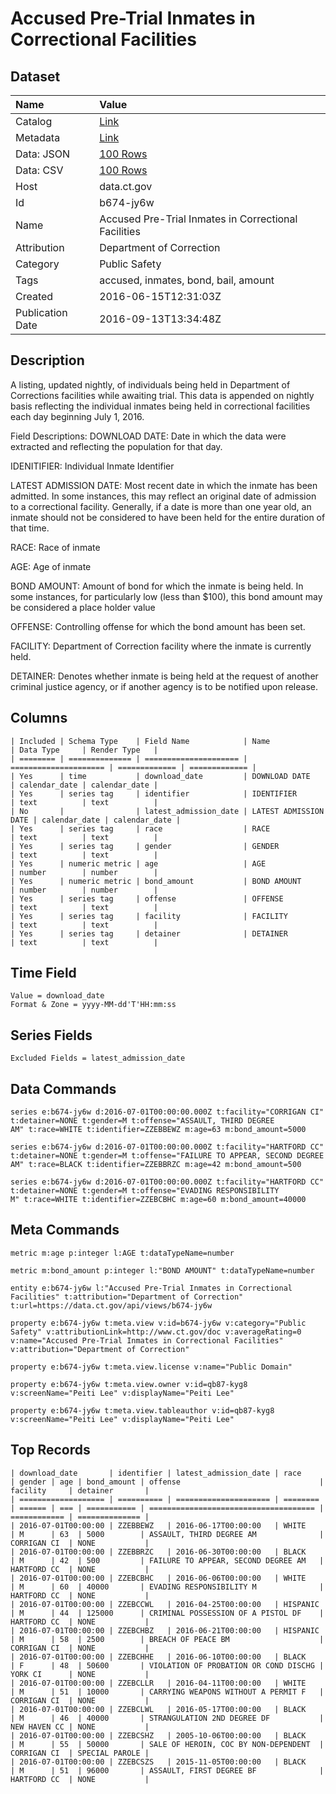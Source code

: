 # Accused Pre-Trial Inmates in Correctional Facilities

## Dataset

| Name | Value |
| :--- | :---- |
| Catalog | [Link](https://catalog.data.gov/dataset/accused-pre-trial-inmates-in-correctional-facilties) |
| Metadata | [Link](https://data.ct.gov/api/views/b674-jy6w) |
| Data: JSON | [100 Rows](https://data.ct.gov/api/views/b674-jy6w/rows.json?max_rows=100) |
| Data: CSV | [100 Rows](https://data.ct.gov/api/views/b674-jy6w/rows.csv?max_rows=100) |
| Host | data.ct.gov |
| Id | b674-jy6w |
| Name | Accused Pre-Trial Inmates in Correctional Facilities |
| Attribution | Department of Correction |
| Category | Public Safety |
| Tags | accused, inmates, bond, bail, amount |
| Created | 2016-06-15T12:31:03Z |
| Publication Date | 2016-09-13T13:34:48Z |

## Description

A listing, updated nightly, of individuals being held in Department of Corrections facilities while awaiting trial. This data is appended on nightly basis reflecting the individual inmates being held in correctional facilities each day beginning July 1, 2016.

Field Descriptions:
DOWNLOAD DATE: Date in which the data were extracted and reflecting the population for that day.

IDENITIFIER: Individual Inmate Identifier

LATEST ADMISSION DATE: Most recent date in which the inmate has been admitted. In some instances, this may reflect an original date of admission to a correctional facility. Generally, if a date is more than one year old, an inmate should not be considered to have been held for the entire duration of that time.

RACE: Race of inmate

AGE: Age of inmate

BOND AMOUNT: Amount of bond for which the inmate is being held. In some instances, for particularly low (less than $100), this bond amount may be considered a place holder value

OFFENSE: Controlling offense for which the bond amount has been set.

FACILITY: Department of Correction facility where the inmate is currently held.

DETAINER: Denotes whether inmate is being held at the request of another criminal justice agency, or if another agency is to be notified upon release.

## Columns

```ls
| Included | Schema Type    | Field Name            | Name                  | Data Type     | Render Type   |
| ======== | ============== | ===================== | ===================== | ============= | ============= |
| Yes      | time           | download_date         | DOWNLOAD DATE         | calendar_date | calendar_date |
| Yes      | series tag     | identifier            | IDENTIFIER            | text          | text          |
| No       |                | latest_admission_date | LATEST ADMISSION DATE | calendar_date | calendar_date |
| Yes      | series tag     | race                  | RACE                  | text          | text          |
| Yes      | series tag     | gender                | GENDER                | text          | text          |
| Yes      | numeric metric | age                   | AGE                   | number        | number        |
| Yes      | numeric metric | bond_amount           | BOND AMOUNT           | number        | number        |
| Yes      | series tag     | offense               | OFFENSE               | text          | text          |
| Yes      | series tag     | facility              | FACILITY              | text          | text          |
| Yes      | series tag     | detainer              | DETAINER              | text          | text          |
```

## Time Field

```ls
Value = download_date
Format & Zone = yyyy-MM-dd'T'HH:mm:ss
```

## Series Fields

```ls
Excluded Fields = latest_admission_date
```

## Data Commands

```ls
series e:b674-jy6w d:2016-07-01T00:00:00.000Z t:facility="CORRIGAN CI" t:detainer=NONE t:gender=M t:offense="ASSAULT, THIRD DEGREE                 AM" t:race=WHITE t:identifier=ZZEBBEWZ m:age=63 m:bond_amount=5000

series e:b674-jy6w d:2016-07-01T00:00:00.000Z t:facility="HARTFORD CC" t:detainer=NONE t:gender=M t:offense="FAILURE TO APPEAR, SECOND DEGREE      AM" t:race=BLACK t:identifier=ZZEBBRZC m:age=42 m:bond_amount=500

series e:b674-jy6w d:2016-07-01T00:00:00.000Z t:facility="HARTFORD CC" t:detainer=NONE t:gender=M t:offense="EVADING RESPONSIBILITY                 M" t:race=WHITE t:identifier=ZZEBCBHC m:age=60 m:bond_amount=40000
```

## Meta Commands

```ls
metric m:age p:integer l:AGE t:dataTypeName=number

metric m:bond_amount p:integer l:"BOND AMOUNT" t:dataTypeName=number

entity e:b674-jy6w l:"Accused Pre-Trial Inmates in Correctional Facilities" t:attribution="Department of Correction" t:url=https://data.ct.gov/api/views/b674-jy6w

property e:b674-jy6w t:meta.view v:id=b674-jy6w v:category="Public Safety" v:attributionLink=http://www.ct.gov/doc v:averageRating=0 v:name="Accused Pre-Trial Inmates in Correctional Facilities" v:attribution="Department of Correction"

property e:b674-jy6w t:meta.view.license v:name="Public Domain"

property e:b674-jy6w t:meta.view.owner v:id=qb87-kyg8 v:screenName="Peiti Lee" v:displayName="Peiti Lee"

property e:b674-jy6w t:meta.view.tableauthor v:id=qb87-kyg8 v:screenName="Peiti Lee" v:displayName="Peiti Lee"
```

## Top Records

```ls
| download_date       | identifier | latest_admission_date | race     | gender | age | bond_amount | offense                               | facility     | detainer       | 
| =================== | ========== | ===================== | ======== | ====== | === | =========== | ===================================== | ============ | ============== | 
| 2016-07-01T00:00:00 | ZZEBBEWZ   | 2016-06-17T00:00:00   | WHITE    | M      | 63  | 5000        | ASSAULT, THIRD DEGREE AM              | CORRIGAN CI  | NONE           | 
| 2016-07-01T00:00:00 | ZZEBBRZC   | 2016-06-30T00:00:00   | BLACK    | M      | 42  | 500         | FAILURE TO APPEAR, SECOND DEGREE AM   | HARTFORD CC  | NONE           | 
| 2016-07-01T00:00:00 | ZZEBCBHC   | 2016-06-06T00:00:00   | WHITE    | M      | 60  | 40000       | EVADING RESPONSIBILITY M              | HARTFORD CC  | NONE           | 
| 2016-07-01T00:00:00 | ZZEBCCWL   | 2016-04-25T00:00:00   | HISPANIC | M      | 44  | 125000      | CRIMINAL POSSESSION OF A PISTOL DF    | HARTFORD CC  | NONE           | 
| 2016-07-01T00:00:00 | ZZEBCHBZ   | 2016-06-21T00:00:00   | HISPANIC | M      | 58  | 2500        | BREACH OF PEACE BM                    | CORRIGAN CI  | NONE           | 
| 2016-07-01T00:00:00 | ZZEBCHHE   | 2016-06-10T00:00:00   | BLACK    | F      | 48  | 50600       | VIOLATION OF PROBATION OR COND DISCHG | YORK CI      | NONE           | 
| 2016-07-01T00:00:00 | ZZEBCLLR   | 2016-04-11T00:00:00   | WHITE    | M      | 51  | 10000       | CARRYING WEAPONS WITHOUT A PERMIT F   | CORRIGAN CI  | NONE           | 
| 2016-07-01T00:00:00 | ZZEBCLWL   | 2016-05-17T00:00:00   | BLACK    | M      | 46  | 40000       | STRANGULATION 2ND DEGREE DF           | NEW HAVEN CC | NONE           | 
| 2016-07-01T00:00:00 | ZZEBCSHZ   | 2005-10-06T00:00:00   | BLACK    | M      | 55  | 50000       | SALE OF HEROIN, COC BY NON-DEPENDENT  | CORRIGAN CI  | SPECIAL PAROLE | 
| 2016-07-01T00:00:00 | ZZEBCSZS   | 2015-11-05T00:00:00   | BLACK    | M      | 51  | 96000       | ASSAULT, FIRST DEGREE BF              | HARTFORD CC  | NONE           | 
```